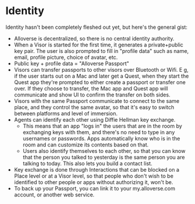 # Identity

Identity hasn't been completely fleshed out yet, but here's the general gist:

* Alloverse is decentralized, so there is no central identity authority.
* When a Visor is started for the first time, it generates a private+public key pair.
  The user is also prompted to fill in "profile data" such as name, email, profile
  picture, choice of avatar, etc.
* Public key + profile data = "Alloverse Passport"
* Visors can transfer passports to other visors over Bluetooth or Wifi. E g, if the
  user starts out on a Mac and later get a Quest, when they start the Quest app
  they're prompted to either create a passport or transfer one over.
  If they choose to transfer, the Mac app and Quest app will communicate and show
  UI to confirm the transfer on both sides.
* Visors with the same Passport communicate to connect to the same place, and
  they control the same avatar, so that it's easy to switch between platforms and
  level of immersion.
* Agents can identify each other using Diffie Hellman key exchange.
  * This means that an app "logs in" the users that are in the room by exchanging
    keys with them, and there's no need to type in any usernames or passwords. Apps
    automatically know who is in the room and can customize its contents based on
    that.
  * Users also identify themselves to each other, so that you can know that the
    person you talked to yesterday is the same person you are talking to today.
    This also lets you build a contact list.
* Key exchange is done through Interactions that can be blocked on a Place level
  or at a Visor level, so that people who don't wish to be identified to other
  people or apps without authorizing it, won't be.
* To back up your Passport, you can link it to your my.alloverse.com account,
  or another web service.
